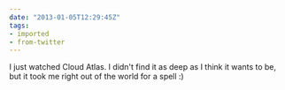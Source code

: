 ```yaml
---
date: "2013-01-05T12:29:45Z"
tags:
- imported
- from-twitter
---
```

I just watched Cloud Atlas. I didn't find it as deep as I think it wants to be, but it took me right out of the world for a spell :\)
